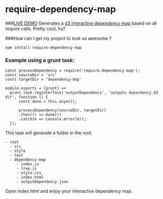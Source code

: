 # require-dependency-map 
###[LIVE DEMO](https://missbruni.github.io/require-dependency-map/tree.html)
Generates a [d3 interactive dependency map](http://mbostock.github.io/d3/talk/20111018/tree.html) based on all require calls. 
Pretty cool, hu? 

###How can I get my project to look so awesome ?

```
npm install require-dependency-map
```

### Example using a grunt task:

```
const processDependency = require('require-dependency-map');
const sourceDir = 'src'
const targetDir = 'dependency-map'

module.exports = (grunt) => 
  grunt.task.registerTask('outputDependency', 'outputs dependency d3 dir', function () { 
      const done = this.async();

      processDependency(sourceDir, targetDir)
      .then(() => done())
      .catch(e => console.error(e)); 
  });
```

This task will generate a folder in the root:

```
- root
  - src
  - style
  - test
  - dependency-map
     - index.js
     - tree.js
     - style.css
     - index.html
     - outputDependency.json
```

Open index.html and enjoy your interactive dependency map.

